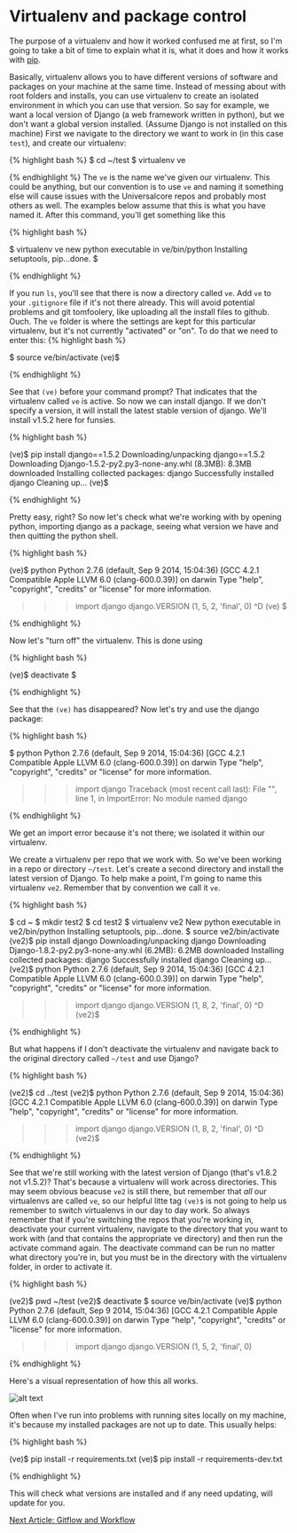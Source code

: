 # Virtualenv and package control

The purpose of a virtualenv and how it worked confused me at first, so I'm going to take a bit of time to explain what it is, what it does and how it works with [pip](https://pip.pypa.io/en/stable/).

Basically, virtualenv allows you to have different versions of software and packages on your machine at the same time. Instead of messing about with root folders and installs, you can use virtualenv to create an isolated environment in which you can use that version. So say for example, we want a local version of Django (a web framework written in python), but we don't want a global version installed. (Assume Django is not installed on this machine) First we navigate to the directory we want  to work in (in this case `test`), and create our virtualenv:

{% highlight bash %}
$ cd ~/test
$ virtualenv ve

{% endhighlight %}
The `ve` is the name we've given our virtualenv. This could be anything, but our convention is to use `ve` and naming it something else will cause issues with the Universalcore repos and probably most others as well. The examples below assume that this is what you have named it. After this command, you'll get something like this

{% highlight bash %}

$ virtualenv ve
new python executable in ve/bin/python
Installing setuptools, pip...done.
$

{% endhighlight %}

If you run `ls`, you'll see that there is now a directory called `ve`. Add `ve` to your `.gitignore` file if it's not there already. This will avoid potential problems and git tomfoolery, like uploading all the install files to github. Ouch. The `ve` folder is where the settings are kept for this particular virtualenv, but it's not currently "activated" or "on". To do that we need to enter this:
{% highlight bash %}

$ source ve/bin/activate
(ve)$

{% endhighlight %}

See that `(ve)` before your command prompt? That indicates that the virtualenv called `ve` is active. So now we can install django. If we don't specify a version, it will install the latest stable version of django. We'll install v1.5.2 here for funsies.

{% highlight bash %}

(ve)$ pip install django==1.5.2
Downloading/unpacking django==1.5.2
  Downloading Django-1.5.2-py2.py3-none-any.whl (8.3MB): 8.3MB downloaded
Installing collected packages: django
Successfully installed django
Cleaning up...
(ve)$

{% endhighlight %}


Pretty easy, right? So now let's check what we're working with by opening python, importing django as a package, seeing what version we have and then quitting the python shell.

{% highlight bash %}

(ve)$ python
Python 2.7.6 (default, Sep  9 2014, 15:04:36)
[GCC 4.2.1 Compatible Apple LLVM 6.0 (clang-600.0.39)] on darwin
Type "help", "copyright", "credits" or "license" for more information.
>>> import django
>>> django.VERSION
(1, 5, 2, 'final', 0)
>>> ^D
(ve) $

{% endhighlight %}

Now let's "turn off" the virtualenv. This is done using

{% highlight bash %}

(ve)$ deactivate
$

{% endhighlight %}

See that the `(ve)` has disappeared? Now let's try and use the django package:

{% highlight bash %}

$ python
Python 2.7.6 (default, Sep  9 2014, 15:04:36)
[GCC 4.2.1 Compatible Apple LLVM 6.0 (clang-600.0.39)] on darwin
Type "help", "copyright", "credits" or "license" for more information.
>>> import django
Traceback (most recent call last):
  File "<stdin>", line 1, in <module>
ImportError: No module named django

{% endhighlight %}

We get an import error because it's not there; we isolated it within our virtualenv.

We create a virtualenv per repo that we work with. So we've been working in a repo or directory `~/test`. Let's create a second directory and install the latest version of Django. To help make a point, I'm going to name this virtualenv `ve2`. Remember that by convention we call it `ve`.

{% highlight bash %}

$ cd ~
$ mkdir test2
$ cd test2
$ virtualenv ve2
New python executable in ve2/bin/python
Installing setuptools, pip...done.
$ source ve2/bin/activate
(ve2)$ pip install django
Downloading/unpacking django
  Downloading Django-1.8.2-py2.py3-none-any.whl (6.2MB): 6.2MB downloaded
Installing collected packages: django
Successfully installed django
Cleaning up...
(ve2)$ python
Python 2.7.6 (default, Sep  9 2014, 15:04:36)
[GCC 4.2.1 Compatible Apple LLVM 6.0 (clang-600.0.39)] on darwin
Type "help", "copyright", "credits" or "license" for more information.
>>> import django
>>> django.VERSION
(1, 8, 2, 'final', 0)
>>> ^D
(ve2)$

{% endhighlight %}

But what happens if I don't deactivate the virtualenv and navigate back to the original directory called `~/test` and use Django?

{% highlight bash %}

(ve2)$ cd ../test
(ve2)$ python
Python 2.7.6 (default, Sep  9 2014, 15:04:36)
[GCC 4.2.1 Compatible Apple LLVM 6.0 (clang-600.0.39)] on darwin
Type "help", "copyright", "credits" or "license" for more information.
>>> import django
>>> django.VERSION
(1, 8, 2, 'final', 0)
>>> ^D
(ve2)$

{% endhighlight %}

See that we're still working with the latest version of Django (that's v1.8.2 not v1.5.2)? That's because a virtualenv will work across directories. This may seem obvious beacuse `ve2` is still there, but remember that *all* our virtualenvs are called `ve`, so our helpful litte tag `(ve)$` is not going to help us remember to switch virtualenvs in our day to day work. So always remember that if you're switching the repos that you're working in, deactivate your current virtualenv, navigate to the directory that you want to work with (and that contains the appropriate ve directory) and then run the activate command again. The deactivate command can be run no matter what directory you're in, but you must be in the directory with the virtualenv folder, in order to activate it.

{% highlight bash %}

(ve2)$ pwd
~/test
(ve2)$ deactivate
$ source ve/bin/activate
(ve)$ python
Python 2.7.6 (default, Sep  9 2014, 15:04:36)
[GCC 4.2.1 Compatible Apple LLVM 6.0 (clang-600.0.39)] on darwin
Type "help", "copyright", "credits" or "license" for more information.
>>> import django
>>> django.VERSION
(1, 5, 2, 'final', 0)
>>>

{% endhighlight %}

Here's a visual representation of how this all works.

![alt text](/docs/iamges/fig41.jpg "Title")

Often when I've run into problems with running sites locally on my machine, it's because my installed packages are not up to date. This usually helps:

{% highlight bash %}

(ve)$ pip install -r requirements.txt
(ve)$ pip install -r requirements-dev.txt

{% endhighlight %}

This will check what versions are installed and if any need updating, will update for you.

[Next Article: Gitflow and Workflow](/wow/2015/06/08/gitflow-and-workflow.html)
